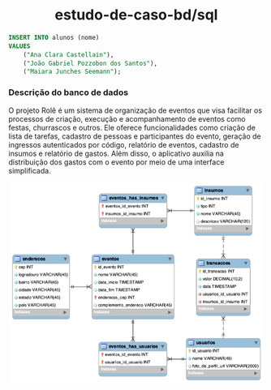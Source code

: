 <h1 align="center">estudo-de-caso-bd/sql</h1>  

```sql
INSERT INTO alunos (nome)
VALUES
    ("Ana Clara Castellain"),
    ("João Gabriel Pozzobon dos Santos"),
    ("Maiara Junches Seemann");
```
  
### Descrição do banco de dados
O projeto Rolê é um sistema de organização de eventos que visa facilitar os processos de criação, execução e acompanhamento de eventos como festas, churrascos e outros. Ele oferece funcionalidades como criação de lista de tarefas, cadastro de pessoas e participantes do evento, geração de ingressos autenticados por código, relatório de eventos, cadastro de insumos e relatório de gastos. Além disso, o aplicativo auxilia na distribuição dos gastos com o evento por meio de uma interface simplificada.


![img_der_role](/img_der_role.png) 
